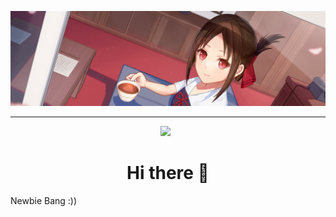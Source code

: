 [![ANIME](image_b.png)]([https://github.com/Tanaka9531](https://github.com/Hiiyapoo))

___
<p align='center'><a href="[https://www.instagram.com/impostor9531](https://github.com/Hiiyapoo/)/"><img height="200" src="https://media1.tenor.com/images/89fe272fcd427816312f4cbcc2d22d90/tenor.gif?itemid=5588596"></a>&nbsp;&nbsp;</p>

<h1  align='center'> Hi there 👋 </h1>

<p align='centter' style="margin-left:10;">Newbie Bang :))</p>



